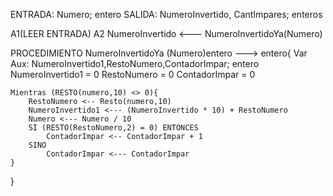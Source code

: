ENTRADA: Numero; entero
SALIDA: NumeroInvertido, CantImpares; enteros

A1(LEER ENTRADA)
A2 NumeroInvertido <--- NumeroInvertidoYa(Numero) 



PROCEDIMIENTO NumeroInvertidoYa (Numero)entero ---> entero{
    Var Aux: NumeroInvertido1,RestoNumero,ContadorImpar; entero
    NumeroInvertido1 = 0
    RestoNumero = 0
    ContadorImpar = 0

    Mientras (RESTO(numero,10) <> 0){
        RestoNumero <-- Resto(numero,10)
        NumeroInvertido1 <--- (NumeroInvertido * 10) + RestoNumero
        Numero <--- Numero / 10
        SI (RESTO(RestoNumero,2) = 0) ENTONCES
            ContadorImpar <-- ContadorImpar + 1
        SINO 
            ContadorImpar <--- ContadorImpar
    }
}